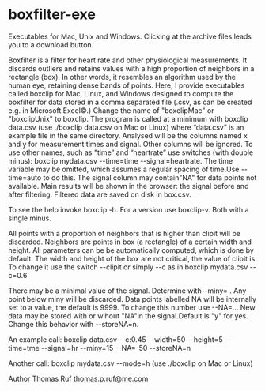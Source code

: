 # boxfilter-exe
Executables for Mac, Unix and Windows.
Clicking at the archive files leads you to a download button.

Boxfilter is a filter for heart rate and other physiological measurements. It discards outliers and retains values with a high proportion of neighbors in a rectangle (box). In other words, it resembles an algorithm used by the human eye, retaining dense bands of points. Here, I provide executables called boxclip for Mac, Linux, and Windows designed to compute the boxfilter for data stored in a comma separated file (.csv, as can be created e.g. in Microsoft Excel©.) Change the name of "boxclipMac" or "boxclipUnix" to boxclip.
The program is called at a minimum with boxclip data.csv (use ./boxclip data.csv on Mac or Linux) where “data.csv” is an example file in the same directory. Analysed will be the columns named x and y for measurement times and signal. Other columns will be ignored. To use other names, such as "time” and “heartrate” use switches (with double minus): boxclip mydata.csv --time=time --signal=heartrate. The time variable may be omitted, which assumes a regular spacing of time.Use --time=auto to do this. The signal column may contain"NA" for data points not available. Main results will be shown in the browser: the signal before and after filtering. Filtered data are saved on disk in box.csv.

To see the help invoke boxclip -h. For a version use boxclip-v. Both with a single minus.

All points with a proportion of neighbors that is higher than clipit will be discarded. Neighbors are points in box (a rectangle) of a certain width and height. All parameters can be be automatically computed, which is done by default. The width and height of the box are not critical, the value of clipit is. To change it use the switch --clipit or simply --c as in boxclip mydata.csv --c=0.6

There may be a minimal value of the signal. Determine with--miny=  . Any point below miny will be discarded. Data points labelled NA will be internally set to a value, the default is 9999. To change this number use --NA=... New data may be stored with or wihout "NA"in the signal.Default is "y" for yes. Change this behavior with --storeNA=n.

An example call: boxclip data.csv --c:0.45 --width=50 --height=5 --time=tme --signal=hr --miny=15 --NA=-50 --storeNA=n

Another call: boxclip mydata.csv --mode=h (use ./boxclip on Mac or Linux)

Author Thomas Ruf thomas.p.ruf@me.com

